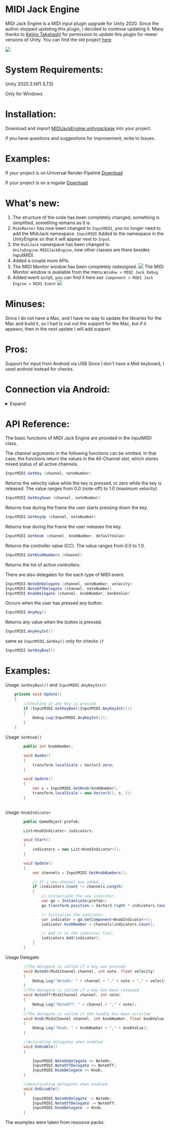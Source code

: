 # MIDI Jack Engine
MIDI Jack Engine is a MIDI input plugin upgrade for Unity 2020.
Since the author stopped updating this plugin, I decided to continue updating it.
Many thanks to [Keijiro Takahashi](https://github.com/keijiro) for permission to update this plugin for newer versions of Unity.
You can find the old project [here](https://github.com/keijiro/MidiJack)

![](Resource/view2.gif)

# System Requirements:
Unity 2020.3.14f1 (LTS)

Only for Windows
# Installation:
Download and import [MIDIJackEngine.unitypackage](https://github.com/ARtronClassicStudio/MidiJackEngine/releases/download/2021V/MIDIJackEngine.unitypackage) into your project.

if you have questions and suggestions for improvement, write to Issues.

# Examples:
If your project is on Universal Render Pipeline [Download](https://github.com/ARtronClassicStudio/MidiJackEngine/releases/download/2021V/ForUniversalRenderPipeline.unitypackage)

If your project is on a regular [Download](https://github.com/ARtronClassicStudio/MidiJackEngine/releases/download/2021V/ForStandardRender.unitypackage)


# What's new:
1. The structure of the code has been completely changed, something is simplified, something remains as it is.
2. ```MidiMaster``` has now been changed to ```InputMIDI```, you no longer need to add the MidiJack namespace. ```InputMIDI``` Added to the namespace in the UnityEngine so that it will appear next to ```Input```.
3. the ```MidiJack``` namespace has been changed to ```UnityEngine.MIDIJackEngine```, now other classes are there besides InputMIDI.
4. Added a couple more APIs.
5. The MIDI Monitor window has been completely redesigned. ![](Resource/view.gif)
The MIDI Monitor window is available from the menu ```Window > MIDI Jack Debug```
6. Added event script, you can find it here `Add Component > MIDI Jack Engine > MIDI Event` ![](Resource/view2.PNG)


# Minuses:
Since I do not have a Mac, and I have no way to update the libraries for the Mac and build it, so I had to cut out the support for the Mac, but if it appears, then in the next update I will add support.

# Pros:
Support for input from Android via USB
Since I don't have a Midi keyboard, I used android instead for checks.

# Connection via Android:
<details>
<summary>Expand</summary>

1. Download app from Play Market: [Download](https://play.google.com/store/apps/details?id=com.dreamhoundstudios.keyboard) 
  If you see that this application has been deleted in the Play Market, then you can always download it [here](https://github.com/ARtronClassicStudio/MidiJackEngine/releases/download/2021V/MIDI.Keyboard.apk)
2. Press USB mode selection:

![](Resource/0.jpg)

3. In the settings USB turn on the MIDI:
  
![](Resource/1.jpg)
  
4. Go to the application and click on the output icon and select your device:

![](Resource/2.jpg)
![](Resource/3.jpg)
 
5. Ready!
</details>

# API Reference:
The basic functions of MIDI Jack Engine are provided in the InputMIDI class.

The channel arguments in the following functions can be omitted. In that case, the functions return the values in the All-Channel slot, which stores mixed status of all active channels.
```C#
InputMIDI.GetKey (channel, noteNumber)
```
Returns the velocity value while the key is pressed, or zero while the key is released. The value ranges from 0.0 (note-off) to 1.0 (maximum velocity).
```C#
InputMIDI.GetKeyDown (channel, noteNumber)
```
Returns true during the frame the user starts pressing down the key.
```C#
InputMIDI.GetKeyUp (channel, noteNumber)
```
Returns true during the frame the user releases the key.
```C#
InputMIDI.GetKnob (channel, knobNumber, defaultValue)
```
Returns the controller value (CC). The value ranges from 0.0 to 1.0.
```C#
InputMIDI.GetKnobNumbers (channel)
```
Returns the list of active controllers.

There are also delegates for the each type of MIDI event.
```C#
InputMIDI.NoteOnDelegate (channel, noteNumber, velocity)
InputMIDI.NoteOffDelegate (channel, noteNumber)
InputMIDI.KnobDelegate (channel, knobNumber, konbValue)
```
Occurs when the user has pressed any button.
```C#
InputMIDI.AnyKey()
```
Returns any value when the button is pressed.
```C#
InputMIDI.AnyKeyInt()
```
same as ```InputMIDI.GetKey()``` only for checks ```if```
```C#
InputMIDI.GetKeyBool()
```

# Examples:
Usage: ```GetKeyBool()``` and ```InputMIDI.AnyKeyInt()```
```C#
    private void Update()
    {
        //Checking if any key is pressed
        if (InputMIDI.GetKeyBool(InputMIDI.AnyKeyInt()))
        {
            Debug.Log(InputMIDI.AnyKeyInt());
        }
    }
```
Usage: ```GetKnob()```
```C#
        public int knobNumber;

        void Awake()
        {
            transform.localScale = Vector3.zero;
        }

        void Update()
        {
            var s = InputMIDI.GetKnob(knobNumber);
            transform.localScale = new Vector3(1, s, 1);
        }
    
```
Usage: ```KnobIndicator```
```C#
        public GameObject prefab;

        List<KnobIndicator> indicators;

        void Start()
        {
            indicators = new List<KnobIndicator>();
        }

        void Update()
        {
            var channels = InputMIDI.GetKnobNumbers();

            // If a new chennel was added...
            if (indicators.Count != channels.Length)
            {
                // Instantiate the new indicator.
                var go = Instantiate(prefab);
                go.transform.position = Vector3.right * indicators.Count;

                // Initialize the indicator.
                var indicator = go.GetComponent<KnobIndicator>();
                indicator.knobNumber = channels[indicators.Count];

                // Add it to the indicator list.
                indicators.Add(indicator);
            }
        }
```
Usage Delegate:

```C#
        //The delegate is called if a key was pressed
        void NoteOn(MidiChannel channel, int note, float velocity)
        {
            Debug.Log("NoteOn: " + channel + "," + note + "," + velocity);
        }
        //The delegate is called if a key has been released
        void NoteOff(MidiChannel channel, int note)
        {
            Debug.Log("NoteOff: " + channel + "," + note);
        }
        //The delegate is called if the handle has been scrolled
        void Knob(MidiChannel channel, int knobNumber, float knobValue)
        {
            Debug.Log("Knob: " + knobNumber + "," + knobValue);
        }

        //Activating delegates when enabled
        void OnEnable()
        {
        
            InputMIDI.NoteOnDelegate += NoteOn;
            InputMIDI.NoteOffDelegate += NoteOff;
            InputMIDI.KnobDelegate += Knob;
        }

        //Deactivating delegates when enabled
        void OnDisable()
        {
            InputMIDI.NoteOnDelegate -= NoteOn;
            InputMIDI.NoteOffDelegate -= NoteOff;
            InputMIDI.KnobDelegate -= Knob;
        }
 ```
The examples were taken from resource packs.
